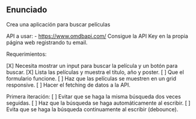 ## Enunciado

Crea una aplicación para buscar películas

API a usar: - https://www.omdbapi.com/
Consigue la API Key en la propia página web registrando tu email.

Requerimientos:

[X] Necesita mostrar un input para buscar la película y un botón para buscar.
[X] Lista las películas y muestra el título, año y poster.
[ ] Que el formulario funcione.
[ ] Haz que las películas se muestren en un grid responsive.
[ ] Hacer el fetching de datos a la API.

Primera iteración:
[ ] Evitar que se haga la misma búsqueda dos veces seguidas.
[ ] Haz que la búsqueda se haga automáticamente al escribir.
[ ] Evita que se haga la búsqueda continuamente al escribir (debounce).
